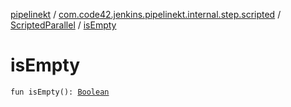 [pipelinekt](../../index.md) / [com.code42.jenkins.pipelinekt.internal.step.scripted](../index.md) / [ScriptedParallel](index.md) / [isEmpty](./is-empty.md)

# isEmpty

`fun isEmpty(): `[`Boolean`](https://kotlinlang.org/api/latest/jvm/stdlib/kotlin/-boolean/index.html)